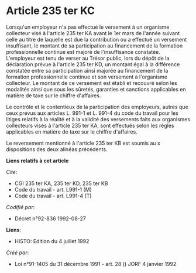 # Article 235 ter KC

Lorsqu'un employeur n'a pas effectué le versement à un organisme collecteur visé à l'article 235 ter KA avant le 1er mars de
l'année suivant celle au titre de laquelle est due la contribution ou a effectué un versement insuffisant, le montant de sa
participation au financement de la formation professionnelle continue est majoré de l'insuffisance constatée. L'employeur est
tenu de verser au Trésor public, lors du dépôt de la déclaration prévue à l'article 235 ter KD, un montant égal à la
différence constatée entre sa participation ainsi majorée au financement de la formation professionnelle continue et son
versement à l'organisme collecteur. Le montant de ce versement est établi et recouvré selon les modalités ainsi que sous les
sûretés, garanties et sanctions applicables en matière de taxe sur le chiffre d'affaires.

Le contrôle et le contentieux de la participation des employeurs, autres que ceux prévus aux articles L. 991-1 et L. 991-4 du
code du travail pour les litiges relatifs à la réalité et à la validité des versements faits aux organismes collecteurs visés
à l'article 235 ter KA, sont effectués selon les règles applicables en matière de taxe sur le chiffre d'affaires.

Le reversement mentionné à l'article 235 ter KB est soumis au x dispositions des deux alinéas précédents.

**Liens relatifs à cet article**

_Cite_:

  - CGI 235 ter KA, 235 ter KD, 235 ter KB
  - Code du travail - art. L991-1 (M)
  - Code du travail - art. L991-4 (T)

_Codifié par_:

  - Décret n°92-836 1992-08-27

**Liens**:

  - HISTO: Edition du 4 juillet 1992

_Créé par_:

  - Loi n°91-1405 du 31 décembre 1991 - art. 28 () JORF 4 janvier 1992
